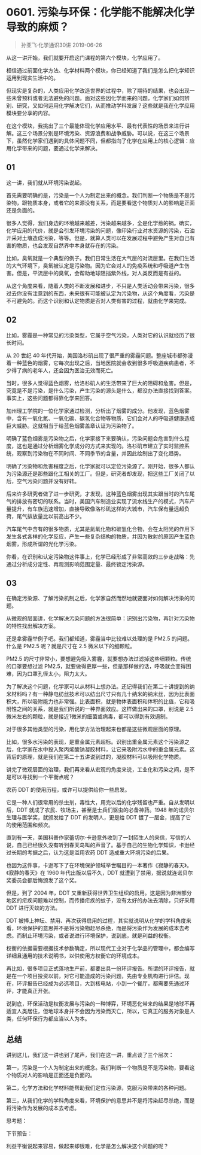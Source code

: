# 0601. 污染与环保：化学能不能解决化学导致的麻烦？
> 孙亚飞·化学通识30讲
2019-06-26

从这一讲开始，我们就要开启这门课程的第六个模块，化学应用了。

相信通过前面化学方法、化学材料两个模块，你已经知道了我们是怎么把化学知识运用到现实生活中的。

但现实是复杂的，人类应用化学改造世界的过程中，除了期待的结果，也会出现一些未曾预料或者无法避免的问题。面对这些因化学而来的问题，化学家们如何辨别、研究，又如何运用化学解决它们，从而推动学科发展？这些就是我在化学应用模块要分享的内容。

在这个模块，我挑出了三个最能体现化学应用水平、最有代表性的场景来进行讲解。这三个场景分别是环境污染、资源浪费和战争威胁。可以说，在这三个场景下，虽然化学家们遇到的具体问题不同，但都指向了化学在应用上的核心逻辑：应用化学带来的问题，要通过化学来解决。

## 01

这一讲，我们就从环境污染说起。

首先需要明确的是，污染是一个人为制定出来的概念。我们判断一个物质是不是污染物，跟物质本身，或者它的来源没有关系，而是要看这个物质对人的影响是正面还是负面的。

很多人觉得，我们身边的环境越来越差，污染越来越多，全是化学惹的祸。确实，化学应用的代价，就是会引发环境污染的问题，像印染行业对水资源的污染，石油开采对土壤造成污染，等等。但是，就算人类可以在发展过程中避免产生对自己有害的物质，也会发现自然界中本身就存在的污染。

比如，臭氧就是一个典型的例子。我们日常生活在大气层的对流层里。在我们生活的大气环境下，臭氧被认定是污染物。因为它会对人的免疫系统和呼吸道产生伤害。但是，平流层中的臭氧，会帮助地球阻挡紫外线，对人类反而是有益的。

从这个角度来看，随着人类的不断发展和进步，不只是人类活动会带来污染，很多过去你没有注意到的东西，未来很有可能被认定为污染物，从这个角度看，污染是不可避免的。而这个识别和认定物质是否对人类有害的过程，就由化学来完成。

## 02

比如，雾霾是一种常见的污染类型，它属于空气污染，人类对它的认识就经历了很长时间。

从 20 世纪 40 年代开始，美国洛杉矶出现了很严重的雾霾问题。整座城市都弥漫着一种蓝色的烟雾，它每次出现之后，当地医院就会收到很多呼吸道疾病患者，不少得了病的老年人，还会因为医治无效而死亡。

当时，很多人觉得蓝色烟雾，给洛杉矶人的生活带来了巨大的阻碍和危害。但是，究竟是不是污染，是什么污染，产生污染的源头是什么，都没办法直接找到答案。事实上，这些问题都得靠化学来回答。

加州理工学院的一位化学家通过检测，分析出了烟雾的成分。他发现，蓝色烟雾中，含有一氧化氮、一氧化碳、碳氢化合物等物质，它们会对人的呼吸道健康造成巨大威胁。这就相当于给蓝色烟雾盖章认证为污染物了。

明确了蓝色烟雾是污染物之后，化学家接下来要确认，污染问题会危害到什么程度，这也是通过分析烟雾化学成分的方式来实现的。洛杉矶市建立了实时监控系统，观察到污染物在不同时间、不同季节的含量，并因此绘制出了变化趋势。

明确了污染物和危害程度之后，化学家就可以定位污染源了。刚开始，很多人都认为污染源还是那些跟化工相关的工厂。但是，研究者却发现，把这些工厂关闭了以后，空气污染问题并没有好转。

后来许多研究者做了进一步研究，才发现，这种蓝色烟雾出现其实跟当时的汽车尾气的排放有密切的联系。当时，美国汽车制造业实现了流水线生产的模式，汽车产量提升，有车族迅速增加，直接导致像洛杉矶这样的大城市，汽车保有量远超负荷，尾气排放量比以前高出不少。

汽车尾气中含有的很多物质，尤其是氮氧化物和碳氢化合物，会在太阳光的作用下发生各式各样的化学反应，产生一些复杂结构的物质，并因为散射的原因产生蓝色烟雾，形成所谓的光化学污染。

你看，在识别和认定污染物这件事上，化学已经形成了非常高效的三步走战略：先通过分析成分定性、再观测影响范围定量、最终锁定污染源。

## 03

在确定污染源、了解污染机制之后，化学家自然而然地就要面对如何解决污染的问题。

从微观的层面讲，化学解决污染问题的方法很简单：识别出污染物，再针对污染物的特性找出解决方案。

还是拿雾霾举例子吧。我们都知道，雾霾当中比较难以处理的是 PM2.5 的问题。什么是 PM2.5 呢？就是尺寸在 2.5 微米以下的细颗粒。

PM2.5 的尺寸非常小，要想避免吸入雾霾，就要想办法过滤掉这些细颗粒。传统的口罩要想过滤 PM2.5，就要做得更厚一些，但是那样做的话，呼吸就会变得困难，因为口罩孔径太小，阻力太大。

为了解决这个问题，化学家可以从材料上想办法。还记得我们在第二十讲提到的纳米材料吗？有一种静电纺丝技术可以纺出尺寸只有几十纳米的纳米丝，因为比表面积大，所以吸附能力也非常强。比表面积，就是物体表面积和体积的比值，它和吸附性之间的关系，就是我们所说的一种界面效应。这样做出来的口罩，别说是 2.5 微米左右的颗粒，就是接近1微米的细菌或病毒，都可以得到有效遏制。

对于很多其他类型的污染，用化学方法治理起来也都是这些微观层面的原理。

比如，很多水污染的表现，是重金属元素超标。识别出重金属元素这个污染源之后，化学家在水中投入聚丙烯酸钠凝胶材料，让它来吸附污水中的重金属元素。这背后的原理，就是我们在第二十五讲说到过的，凝胶材料可以吸附化学物质。

讲完了微观层面的治理，我们再来看从宏观的角度来说，工业化和污染之间，是不是可以寻找到一个平衡点呢？

农药 DDT 的使用历程，或许可以提供给你一些启发。

它是一种人们很常用的杀虫剂，毒性大，用完以后的化学残留也严重。自从发明以后，DDT 就成了农民、牧场主，甚至是士兵们驱虫的必备神药。1948 年的诺贝尔生理与医学奖，就颁发给了 DDT 的发明人，更是给 DDT 镀了一层金，提高了它的使用范围和频次。

直到有一天，美国科普作家蕾切尔·卡逊意外收到了一封陌生人的来信，写信的人说，自己已经很久没有听到春天鸟叫的声音了。基于自己的生物化学知识，卡逊经过长期的考据之后，认为这是滥用农药 DDT 造成重大环境污染的后果。

也因为这件事，卡逊写下了在环境保护领域举世瞩目的一本著作《寂静的春天》。《寂静的春天》在 1960 年代出版以后不久，DDT 就遭到了禁用，据说就连诺贝尔奖委员会都后悔颁发了这个奖。

但是，到了 2004 年，DDT 又重新获得世界卫生组织的启用。这是因为非洲部分地区的疟疾问题难以控制，而传播疟疾的蚊子，没有太好的办法去清除，只好采用 DDT 进行灭蚊的方法。

DDT 被捧上神坛、禁用、再次获得启用的过程，其实就说明从化学的学科角度来看，环境保护的意思并不是将污染物赶尽杀绝，而是将污染作为发展的成本去考虑。而制止环境污染，或者说进行环境保护，说到底，就是利益的权衡。

权衡的依据需要根据技术参数确定，所以现代工业对于化学品的管理中，都会编写详细且通用的技术说明书，以供使用方权衡它的环境成本。

再比如，很多项目正式落地生产前，都要出具一份环评报告。所谓的环评报告，就是在一个项目投资以前，对它可能造成的污染问题，先由专业机构进行评估。现在，环评报告已经成为必选项目，大到核电站，小到一个餐厅，都需要先通过环评，才能真正开张。

说到底，环保活动是权衡发展与污染的一种博弈，环境恶化带来的结果是地球不再适宜人类居住，但地球本身并不会因为污染而灭亡，所以，它真正的服务对象是人类，任何环保行为都应当以人为本。

## 总结

讲到这儿，我们这一讲也到了尾声，我们在这一讲，重点谈了三个层次：

第一，污染是一个人为制定出来的概念。我们判断一个物质是不是污染物，要看这个物质对人的影响是正面还是负面的。

第二，化学方法和化学材料能帮助我们定位污染源，克服污染带来的各种问题。

第三，从我们化学的学科角度来看，环境保护的意思并不是将污染赶尽杀绝，而是将污染作为发展的成本去考虑。

思考题：

下节预告：

利益平衡说起来容易，做起来却很难，化学是怎么解决这个问题的呢？

